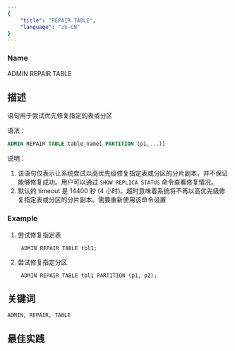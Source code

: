 ```yaml
---
{
    "title": "REPAIR TABLE",
    "language": "zh-CN"
}
---
```


<!--
Licensed to the Apache Software Foundation (ASF) under one
or more contributor license agreements.  See the NOTICE file
distributed with this work for additional information
regarding copyright ownership.  The ASF licenses this file
to you under the Apache License, Version 2.0 (the
"License"); you may not use this file except in compliance
with the License.  You may obtain a copy of the License at

  http://www.apache.org/licenses/LICENSE-2.0

Unless required by applicable law or agreed to in writing,
software distributed under the License is distributed on an
"AS IS" BASIS, WITHOUT WARRANTIES OR CONDITIONS OF ANY
KIND, either express or implied.  See the License for the
specific language governing permissions and limitations
under the License.
-->



### Name

ADMIN REPAIR TABLE

## 描述

语句用于尝试优先修复指定的表或分区

语法：

```sql
ADMIN REPAIR TABLE table_name[ PARTITION (p1,...)]
```

说明：

1. 该语句仅表示让系统尝试以高优先级修复指定表或分区的分片副本，并不保证能够修复成功。用户可以通过 `SHOW REPLICA STATUS` 命令查看修复情况。
2. 默认的 timeout 是 14400 秒 (4 小时)。超时意味着系统将不再以高优先级修复指定表或分区的分片副本。需要重新使用该命令设置

### Example

1. 尝试修复指定表

        ADMIN REPAIR TABLE tbl1;

2. 尝试修复指定分区

        ADMIN REPAIR TABLE tbl1 PARTITION (p1, p2);

## 关键词

    ADMIN, REPAIR, TABLE

## 最佳实践

